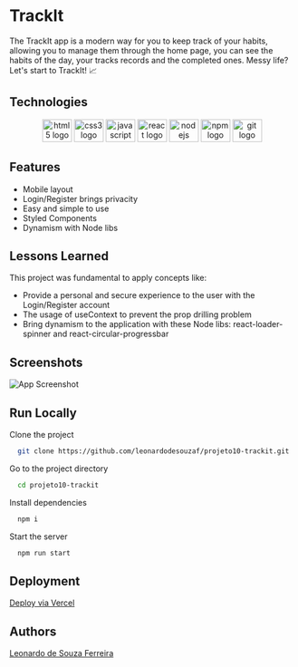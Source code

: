 
# TrackIt

The TrackIt app is a modern way for you to keep track of your habits, allowing you to manage them through the home page, you can see the habits of the day, your tracks records and the completed ones. Messy life? Let's start to TrackIt! 📈

## Technologies 

<div align="center">
  <img src="https://cdn.jsdelivr.net/gh/devicons/devicon/icons/html5/html5-plain-wordmark.svg" height="40" width="52" alt="html5 logo"  />
  <img src="https://cdn.jsdelivr.net/gh/devicons/devicon/icons/css3/css3-plain-wordmark.svg" height="40" width="52" alt="css3 logo"  />
  <img src="https://cdn.jsdelivr.net/gh/devicons/devicon/icons/javascript/javascript-original.svg" height="40" width="52" alt="javascript logo"  />
  <img src="https://cdn.jsdelivr.net/gh/devicons/devicon/icons/react/react-original-wordmark.svg" height="40" width="52" alt="react logo"  />
  <img src="https://cdn.jsdelivr.net/gh/devicons/devicon/icons/nodejs/nodejs-original.svg" height="40" width="52" alt="nodejs logo"  />
  <img src="https://cdn.jsdelivr.net/gh/devicons/devicon/icons/npm/npm-original-wordmark.svg" height="40" width="52" alt="npm logo"  />
  <img src="https://cdn.jsdelivr.net/gh/devicons/devicon/icons/git/git-plain-wordmark.svg" height="40" width="52" alt="git logo"  />
</div>

## Features

- Mobile layout 
- Login/Register brings privacity
- Easy and simple to use
- Styled Components 
- Dynamism with Node libs


## Lessons Learned

This project was fundamental to apply concepts like:

- Provide a personal and secure experience to the user with the Login/Register account
- The usage of useContext to prevent the prop drilling problem
- Bring dynamism to the application with these Node libs: react-loader-spinner and react-circular-progressbar

## Screenshots

![App Screenshot](https://via.placeholder.com/468x300?text=App+Screenshot+Here)


## Run Locally

Clone the project

```bash
  git clone https://github.com/leonardodesouzaf/projeto10-trackit.git
```

Go to the project directory

```bash
  cd projeto10-trackit
```

Install dependencies

```bash
  npm i
```

Start the server

```bash
  npm run start
```



## Deployment

<a href="https://projeto9-cineflex-six-flax.vercel.app">Deploy via Vercel</a>

## Authors

[Leonardo de Souza Ferreira](https://www.github.com/leonardodesouzaf)

